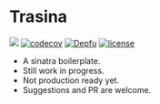# Trasina

[![](https://img.shields.io/travis/ghayn/Trasina/master.svg?style=flat-square)](https://travis-ci.org//ghayn/Trasina)
[![codecov](https://codecov.io/gh/ghayn/Trasina/branch/master/graph/badge.svg)](https://codecov.io/gh/ghayn/Trasina)
[![Depfu](https://badges.depfu.com/badges/5bef19444d81b3f6512afec1a236d8e2/overview.svg)](https://depfu.com/github/ghayn/Trasina?project=Bundler)
[![license](https://img.shields.io/github/license/ghayn/Trasina.svg?maxAge=2592000)]()

- A sinatra boilerplate.
- Still work in progress.
- Not production ready yet.
- Suggestions and PR are welcome.
